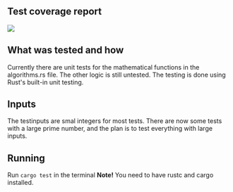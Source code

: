 ## Test coverage report
![](https://codecov.io/gh/nualn/tiralabra/branch/main/graphs/sunburst.svg?token=QWGERCEMN8)

## What was tested and how
Currently there are unit tests for the mathematical functions in the algorithms.rs file. The other logic is still untested.
The testing is done using Rust's built-in unit testing.

## Inputs
The testinputs are smal integers for most tests. There are now some tests with a large prime number, and the plan is to test everything with large inputs.

## Running
Run ```cargo test``` in the terminal
**Note!** You need to have rustc and cargo installed.
